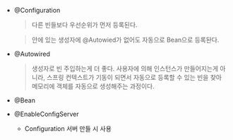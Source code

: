 - @Configuration

  > 다른 빈들보다 우선순위가 먼저 등록된다.

  > 안에 있는 생성자에 @Autowied가 없어도 자동으로 Bean으로 등록돤다.

- @Autowired

  > 생성자로 빈 주입하는게 더 좋다.
  > 사용자에 의해 인스턴스가 만들어지는게 아니라, 스프링 컨텍스트가 기동이 되면서 자동으로 등록할 수 있는 빈을 찾아 메모리에 객체를 자동으로 생성해주는 과정이다.

- @Bean

- @EnableConfigServer
  - Configuration 서버 만들 시 사용
